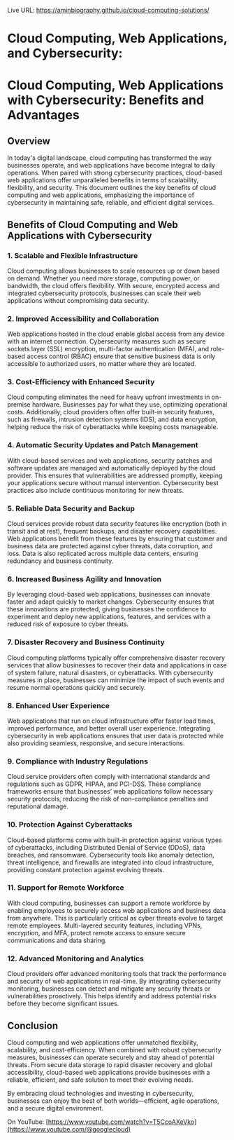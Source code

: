 Live URL: https://aminbiography.github.io/cloud-computing-solutions/

<h1>Cloud Computing, Web Applications, and Cybersecurity:</h1>

# Cloud Computing, Web Applications with Cybersecurity: Benefits and Advantages

## Overview

In today's digital landscape, cloud computing has transformed the way businesses operate, and web applications have become integral to daily operations. When paired with strong cybersecurity practices, cloud-based web applications offer unparalleled benefits in terms of scalability, flexibility, and security. This document outlines the key benefits of cloud computing and web applications, emphasizing the importance of cybersecurity in maintaining safe, reliable, and efficient digital services.

## Benefits of Cloud Computing and Web Applications with Cybersecurity

### 1. **Scalable and Flexible Infrastructure**
Cloud computing allows businesses to scale resources up or down based on demand. Whether you need more storage, computing power, or bandwidth, the cloud offers flexibility. With secure, encrypted access and integrated cybersecurity protocols, businesses can scale their web applications without compromising data security.

### 2. **Improved Accessibility and Collaboration**
Web applications hosted in the cloud enable global access from any device with an internet connection. Cybersecurity measures such as secure sockets layer (SSL) encryption, multi-factor authentication (MFA), and role-based access control (RBAC) ensure that sensitive business data is only accessible to authorized users, no matter where they are located.

### 3. **Cost-Efficiency with Enhanced Security**
Cloud computing eliminates the need for heavy upfront investments in on-premise hardware. Businesses pay for what they use, optimizing operational costs. Additionally, cloud providers often offer built-in security features, such as firewalls, intrusion detection systems (IDS), and data encryption, helping reduce the risk of cyberattacks while keeping costs manageable.

### 4. **Automatic Security Updates and Patch Management**
With cloud-based services and web applications, security patches and software updates are managed and automatically deployed by the cloud provider. This ensures that vulnerabilities are addressed promptly, keeping your applications secure without manual intervention. Cybersecurity best practices also include continuous monitoring for new threats.

### 5. **Reliable Data Security and Backup**
Cloud services provide robust data security features like encryption (both in transit and at rest), frequent backups, and disaster recovery capabilities. Web applications benefit from these features by ensuring that customer and business data are protected against cyber threats, data corruption, and loss. Data is also replicated across multiple data centers, ensuring redundancy and business continuity.

### 6. **Increased Business Agility and Innovation**
By leveraging cloud-based web applications, businesses can innovate faster and adapt quickly to market changes. Cybersecurity ensures that these innovations are protected, giving businesses the confidence to experiment and deploy new applications, features, and services with a reduced risk of exposure to cyber threats.

### 7. **Disaster Recovery and Business Continuity**
Cloud computing platforms typically offer comprehensive disaster recovery services that allow businesses to recover their data and applications in case of system failure, natural disasters, or cyberattacks. With cybersecurity measures in place, businesses can minimize the impact of such events and resume normal operations quickly and securely.

### 8. **Enhanced User Experience**
Web applications that run on cloud infrastructure offer faster load times, improved performance, and better overall user experience. Integrating cybersecurity in web applications ensures that user data is protected while also providing seamless, responsive, and secure interactions.

### 9. **Compliance with Industry Regulations**
Cloud service providers often comply with international standards and regulations such as GDPR, HIPAA, and PCI-DSS. These compliance frameworks ensure that businesses’ web applications follow necessary security protocols, reducing the risk of non-compliance penalties and reputational damage.

### 10. **Protection Against Cyberattacks**
Cloud-based platforms come with built-in protection against various types of cyberattacks, including Distributed Denial of Service (DDoS), data breaches, and ransomware. Cybersecurity tools like anomaly detection, threat intelligence, and firewalls are integrated into cloud infrastructure, providing constant protection against evolving threats.

### 11. **Support for Remote Workforce**
With cloud computing, businesses can support a remote workforce by enabling employees to securely access web applications and business data from anywhere. This is particularly critical as cyber threats evolve to target remote employees. Multi-layered security features, including VPNs, encryption, and MFA, protect remote access to ensure secure communications and data sharing.

### 12. **Advanced Monitoring and Analytics**
Cloud providers offer advanced monitoring tools that track the performance and security of web applications in real-time. By integrating cybersecurity monitoring, businesses can detect and mitigate any security threats or vulnerabilities proactively. This helps identify and address potential risks before they become significant issues.

## Conclusion

Cloud computing and web applications offer unmatched flexibility, scalability, and cost-efficiency. When combined with robust cybersecurity measures, businesses can operate securely and stay ahead of potential threats. From secure data storage to rapid disaster recovery and global accessibility, cloud-based web applications provide businesses with a reliable, efficient, and safe solution to meet their evolving needs.

By embracing cloud technologies and investing in cybersecurity, businesses can enjoy the best of both worlds—efficient, agile operations, and a secure digital environment.

On YouTube: [https://www.youtube.com/watch?v=T5CcoAXeVko](https://www.youtube.com/@googlecloud)
